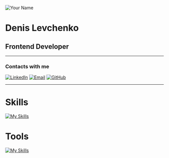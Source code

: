 ![Your Name](https://i.ibb.co/1dTg6kn/my-avatar.png)

# Denis Levchenko

## Frontend Developer

---

### Contacts with me

[![LinkedIn](https://img.shields.io/badge/LinkedIn-Profile-blue)](https://www.linkedin.com/in/denis-levchenko-65a067264/)
[![Email](https://img.shields.io/badge/Email-Contact%20Me-red)](mailto:your.email@example.com)
[![GitHub](https://img.shields.io/badge/Github-Profile-black)](mailto:your.email@example.com)

---

# Skills

[![My Skills](https://skillicons.dev/icons?i=html,css,sass,js,react,nextjs,tailwind,git,nodejs)](https://skillicons.dev)

# Tools

[![My Skills](https://skillicons.dev/icons?i=vscode,figma)](https://skillicons.dev)
